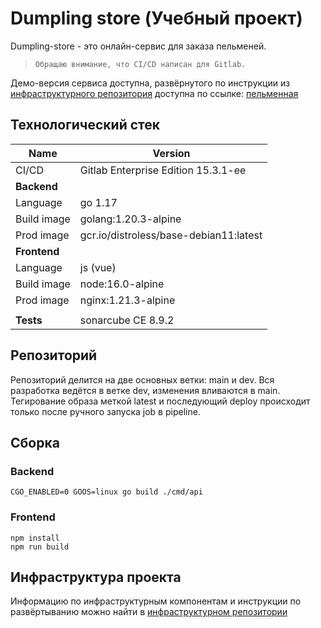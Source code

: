 # Dumpling store (Учебный проект)
Dumpling-store - это онлайн-сервис для заказа пельменей.
> `Обращаю внимание, что CI/CD написан для Gitlab.`

Демо-версия сервиса доступна, развёрнутого по инструкции из [инфраструктурного репозитория] доступна по ссылке: [пельменная]


## Технологический стек

| Name          |  Version  |
| ----          |  -------  |
|CI/CD| Gitlab Enterprise Edition 15.3.1-ee |
| **Backend**       |           |
| Language      | go 1.17   |
| Build image   |golang:1.20.3-alpine|
| Prod image   |gcr.io/distroless/base-debian11:latest|
| **Frontend**       |           |
| Language      | js (vue)   |
| Build image   |node:16.0-alpine|
| Prod image   |nginx:1.21.3-alpine|
|           |           |
| **Tests**         | sonarcube CE 8.9.2  |


## Репозиторий
Репозиторий делится на две основных ветки: main и dev.
Вся разработка ведётся в ветке dev, изменения вливаются в main.
Тегирование образа меткой latest и последующий deploy происходит только после ручного запуска job в pipeline.

## Сборка
### Backend
```
CGO_ENABLED=0 GOOS=linux go build ./cmd/api
```
### Frontend
```
npm install
npm run build
```
## Инфраструктура проекта
Информацию по инфраструктурным компонентам и инструкции по развёртыванию можно найти в [инфраструктурном репозитории]


[инфраструктурном репозитории]: <https://github.com/novikovps/ds-infra>
[инфраструктурного репозитория]: <https://github.com/novikovps/ds-infra>
[пельменная]: <https://dumplings-store.notforprod.ru/>